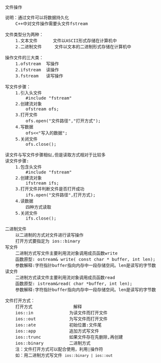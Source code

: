 文件操作
<pre>
说明：通过文件可以将数据持久化
    C++中对文件操作需要头文件fstream

文件类型分为两种：
    1.文本文件      文件以ASCII形式存储在计算机中
    2.二进制文件     文件以文本的二进制形式存储在计算机中

操作文件的三大类：
    1.ofstream  写操作
    2.ifstream  读操作
    3.fstream   读写操作
    
写文件步骤：
    1.引入头文件
        #include "fstream"
    2.创建流对象
        ofstream ofs;
    3.打开文件
        ofs.open("文件路径","打开方式");
    4.写数据
        ofs<<"写入的数据";
    5.关闭文件
        ofs.close();
        
读文件与写文件步骤相似,但是读取方式相对于比较多
读文件步骤:
    1.包含头文件
        #include "fstream"
    2.创建流对象
        ifstream ifs;
    3.打开文件并判断文件是否打开成功
        ifs.open("文件路径",打开方式);
    4.读数据
        四种方式读取
    5.关闭文件
        ifs.close();
        
二进制文件
    以二进制的方式对文件进行读写操作
    打开方式要指定为 ios::binary
写文件
    二进制方式写文件主要利用流对象调用成员函数write
    函数原型: ostream& write( const char * buffer, int len);
    参数解释:字符指针buffer指向内存中一段存储空间。len是读写的字节数
读文件
    二进制方式读文件主要利用流对象调用成员函数read
    函数原型: istream&read( char *buffer, int len);
    参数解释:字符指针buffer指向内存中一段存储空间。len是读写的字节数

文件打开方式：
    打开方式                解释
    ios::in              为读文件而打开文件
    ios::out             为写文件而打开文件
    ios::ate             初始位置:文件尾
    ios::app             追加方式写文件
    ios::trunc           如果文件存在先删除,再创建
    ios::binary          二进制方式
    注：文件打开方式可以配合使用，利用|操作符
    如：用二进制方式写文件 <code>ios::binary | ios::out</code>
</pre>
